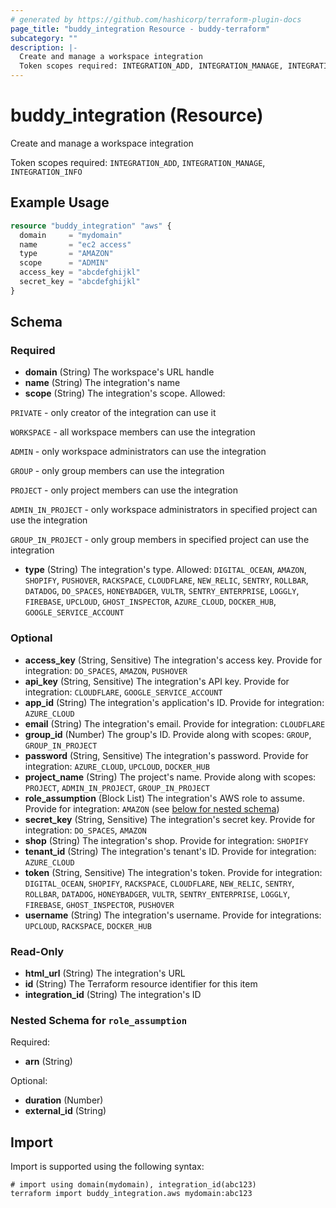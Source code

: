 ```yaml
---
# generated by https://github.com/hashicorp/terraform-plugin-docs
page_title: "buddy_integration Resource - buddy-terraform"
subcategory: ""
description: |-
  Create and manage a workspace integration
  Token scopes required: INTEGRATION_ADD, INTEGRATION_MANAGE, INTEGRATION_INFO
---
```


# buddy_integration (Resource)

Create and manage a workspace integration

Token scopes required: `INTEGRATION_ADD`, `INTEGRATION_MANAGE`, `INTEGRATION_INFO`

## Example Usage

```terraform
resource "buddy_integration" "aws" {
  domain     = "mydomain"
  name       = "ec2 access"
  type       = "AMAZON"
  scope      = "ADMIN"
  access_key = "abcdefghijkl"
  secret_key = "abcdefghijkl"
}
```

<!-- schema generated by tfplugindocs -->
## Schema

### Required

- **domain** (String) The workspace's URL handle
- **name** (String) The integration's name
- **scope** (String) The integration's scope. Allowed:

`PRIVATE` - only creator of the integration can use it

`WORKSPACE` - all workspace members can use the integration

`ADMIN` - only workspace administrators can use the integration

`GROUP` - only group members can use the integration

`PROJECT` - only project members can use the integration

`ADMIN_IN_PROJECT` - only workspace administrators in specified project can use the integration

`GROUP_IN_PROJECT` - only group members in specified project can use the integration
- **type** (String) The integration's type. Allowed: `DIGITAL_OCEAN`, `AMAZON`, `SHOPIFY`, `PUSHOVER`, `RACKSPACE`, `CLOUDFLARE`, `NEW_RELIC`, `SENTRY`, `ROLLBAR`, `DATADOG`, `DO_SPACES`, `HONEYBADGER`, `VULTR`, `SENTRY_ENTERPRISE`, `LOGGLY`, `FIREBASE`, `UPCLOUD`, `GHOST_INSPECTOR`, `AZURE_CLOUD`, `DOCKER_HUB`, `GOOGLE_SERVICE_ACCOUNT`

### Optional

- **access_key** (String, Sensitive) The integration's access key. Provide for integration: `DO_SPACES`, `AMAZON`, `PUSHOVER`
- **api_key** (String, Sensitive) The integration's API key. Provide for integration: `CLOUDFLARE`, `GOOGLE_SERVICE_ACCOUNT`
- **app_id** (String) The integration's application's ID. Provide for integration: `AZURE_CLOUD`
- **email** (String) The integration's email. Provide for integration: `CLOUDFLARE`
- **group_id** (Number) The group's ID. Provide along with scopes: `GROUP`, `GROUP_IN_PROJECT`
- **password** (String, Sensitive) The integration's password. Provide for integration: `AZURE_CLOUD`, `UPCLOUD`, `DOCKER_HUB`
- **project_name** (String) The project's name. Provide along with scopes: `PROJECT`, `ADMIN_IN_PROJECT`, `GROUP_IN_PROJECT`
- **role_assumption** (Block List) The integration's AWS role to assume. Provide for integration: `AMAZON` (see [below for nested schema](#nestedblock--role_assumption))
- **secret_key** (String, Sensitive) The integration's secret key. Provide for integration: `DO_SPACES`, `AMAZON`
- **shop** (String) The integration's shop. Provide for integration: `SHOPIFY`
- **tenant_id** (String) The integration's tenant's ID. Provide for integration: `AZURE_CLOUD`
- **token** (String, Sensitive) The integration's token. Provide for integration: `DIGITAL_OCEAN`, `SHOPIFY`, `RACKSPACE`, `CLOUDFLARE`, `NEW_RELIC`, `SENTRY`, `ROLLBAR`, `DATADOG`, `HONEYBADGER`, `VULTR`, `SENTRY_ENTERPRISE`, `LOGGLY`, `FIREBASE`, `GHOST_INSPECTOR`, `PUSHOVER`
- **username** (String) The integration's username. Provide for integrations: `UPCLOUD`, `RACKSPACE`, `DOCKER_HUB`

### Read-Only

- **html_url** (String) The integration's URL
- **id** (String) The Terraform resource identifier for this item
- **integration_id** (String) The integration's ID

<a id="nestedblock--role_assumption"></a>
### Nested Schema for `role_assumption`

Required:

- **arn** (String)

Optional:

- **duration** (Number)
- **external_id** (String)

## Import

Import is supported using the following syntax:

```shell
# import using domain(mydomain), integration_id(abc123)
terraform import buddy_integration.aws mydomain:abc123
```
